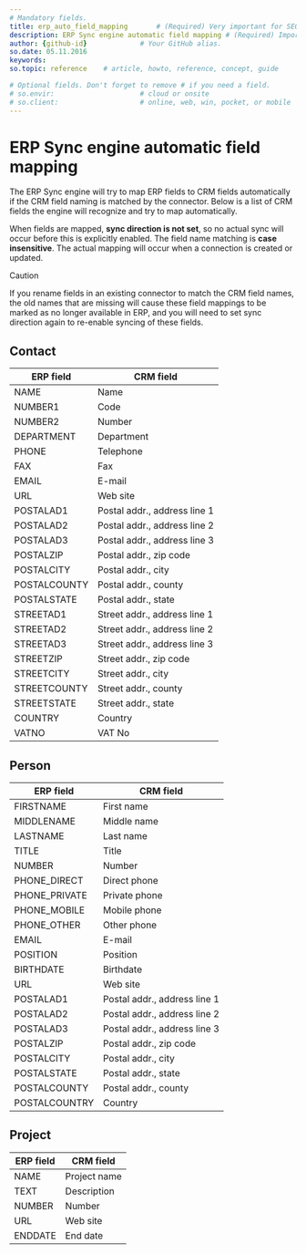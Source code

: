 ```yaml
---
# Mandatory fields.
title: erp_auto_field_mapping       # (Required) Very important for SEO.
description: ERP Sync engine automatic field mapping # (Required) Important for SEO.
author: {github-id}             # Your GitHub alias.
so.date: 05.11.2016
keywords: 
so.topic: reference    # article, howto, reference, concept, guide

# Optional fields. Don't forget to remove # if you need a field.
# so.envir:                     # cloud or onsite
# so.client:                    # online, web, win, pocket, or mobile
---
```


# ERP Sync engine automatic field mapping

The ERP Sync engine will try to map ERP fields to CRM fields automatically if the CRM field naming is matched by the connector. Below is a list of CRM fields the engine will recognize and try to map automatically.

When fields are mapped, **sync direction is not set**, so no actual sync will occur before this is explicitly enabled. The field name matching is **case insensitive**. The actual mapping will occur when a connection is created or updated.

> [!CAUTION]
> If you rename fields in an existing connector to match the CRM field names, the old names that are missing will cause these field mappings to be marked as no longer available in ERP, and you will need to set sync direction again to re-enable syncing of these fields.

## Contact

| ERP field | CRM field |
|---|---|
| NAME         | Name                         |
| NUMBER1      | Code                         |
| NUMBER2      | Number                       |
| DEPARTMENT   | Department                   |
| PHONE        | Telephone                    |
| FAX          | Fax                          |
| EMAIL        | E-mail                       |
| URL          | Web site                     |
| POSTALAD1    | Postal addr., address line 1 |
| POSTALAD2    | Postal addr., address line 2 |
| POSTALAD3    | Postal addr., address line 3 |
| POSTALZIP    | Postal addr., zip code       |
| POSTALCITY   | Postal addr., city           |
| POSTALCOUNTY | Postal addr., county         |
| POSTALSTATE  | Postal addr., state          |
| STREETAD1    | Street addr., address line 1 |
| STREETAD2    | Street addr., address line 2 |
| STREETAD3    | Street addr., address line 3 |
| STREETZIP    | Street addr., zip code       |
| STREETCITY   | Street addr., city           |
| STREETCOUNTY | Street addr., county         |
| STREETSTATE  | Street addr., state          |
| COUNTRY      | Country                      |
| VATNO        | VAT No                       |

## Person

| ERP field | CRM field |
|---|---|
| FIRSTNAME      | First name                   |
| MIDDLENAME     | Middle name                  |
| LASTNAME       | Last name                    |
| TITLE          | Title                        |
| NUMBER         | Number                       |
| PHONE\_DIRECT  | Direct phone                 |
| PHONE\_PRIVATE | Private phone                |
| PHONE\_MOBILE  | Mobile phone                 |
| PHONE\_OTHER   | Other phone                  |
| EMAIL          | E-mail                       |
| POSITION       | Position                     |
| BIRTHDATE      | Birthdate                    |
| URL            | Web site                     |
| POSTALAD1      | Postal addr., address line 1 |
| POSTALAD2      | Postal addr., address line 2 |
| POSTALAD3      | Postal addr., address line 3 |
| POSTALZIP      | Postal addr., zip code       |
| POSTALCITY     | Postal addr., city           |
| POSTALSTATE    | Postal addr., state          |
| POSTALCOUNTY   | Postal addr., county         |
| POSTALCOUNTRY  | Country                      |

## Project

| ERP field | CRM field |
|---|---|
| NAME    | Project name |
| TEXT    | Description  |
| NUMBER  | Number       |
| URL     | Web site     |
| ENDDATE | End date     |
